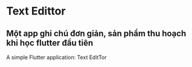 # Text Edittor
## Một app ghi chú đơn giản, sản phẩm thu hoạch khi học flutter đầu tiên

A simple Flutter application: Text EditTor



